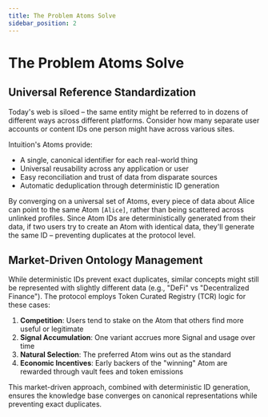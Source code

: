 ```yaml
---
title: The Problem Atoms Solve
sidebar_position: 2
---
```


# The Problem Atoms Solve

## Universal Reference Standardization

Today's web is siloed – the same entity might be referred to in dozens of different ways across different platforms. Consider how many separate user accounts or content IDs one person might have across various sites.

Intuition's Atoms provide:
- A single, canonical identifier for each real-world thing
- Universal reusability across any application or user
- Easy reconciliation and trust of data from disparate sources
- Automatic deduplication through deterministic ID generation

By converging on a universal set of Atoms, every piece of data about Alice can point to the same Atom `[Alice]`, rather than being scattered across unlinked profiles. Since Atom IDs are deterministically generated from their data, if two users try to create an Atom with identical data, they'll generate the same ID – preventing duplicates at the protocol level.

## Market-Driven Ontology Management

While deterministic IDs prevent exact duplicates, similar concepts might still be represented with slightly different data (e.g., "DeFi" vs "Decentralized Finance"). The protocol employs Token Curated Registry (TCR) logic for these cases:

1. **Competition**: Users tend to stake on the Atom that others find more useful or legitimate
2. **Signal Accumulation**: One variant accrues more Signal and usage over time
3. **Natural Selection**: The preferred Atom wins out as the standard
4. **Economic Incentives**: Early backers of the "winning" Atom are rewarded through vault fees and token emissions

This market-driven approach, combined with deterministic ID generation, ensures the knowledge base converges on canonical representations while preventing exact duplicates.
